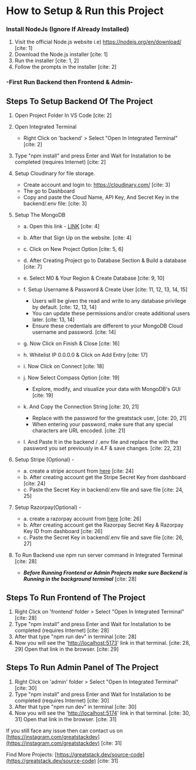# How to Setup & Run this Project


### Install NodeJs (Ignore If Already Installed)

1.  Visit the official Node.js website i.e) https://nodejs.org/en/download/ [cite: 1]
2.  Download the Node.js installer [cite: 1]
3.  Run the installer [cite: 1, 2]
4.  Follow the prompts in the installer [cite: 2]

### -First Run Backend then Frontend & Admin-

## Steps To Setup Backend Of The Project

1.  Open Project Folder In VS Code [cite: 2]
2.  Open Integrated Terminal

    * Right Click on 'backend' > Select "Open In Integrated Terminal" [cite: 2]
3.  Type "npm install" and press Enter and Wait for Installation to be completed (requires Internet) [cite: 2]
4.  Setup Cloudinary for file storage.

    * Create account and login to: https://cloudinary.com/ [cite: 3]
    * The go to Dashboard
    * Copy and paste the Cloud Name, API Key, And Secret Key in the backend/.env file: [cite: 3]

5.  Setup The MongoDB

    * a. Open this link - [LINK](https://mongodb.com/cloud/atlas/register) [cite: 4]
    * b. After that Sign Up on the website. [cite: 4]
    * c. Click on New Project Option [cite: 5, 6]
    * d. After Creating Project go to Database Section & Build a database [cite: 7]
    * e. Select M0 & Your Region & Create Database [cite: 9, 10]
    * f. Setup Username & Password & Create User [cite: 11, 12, 13, 14, 15]

        * Users will be given the read and write to any database privilege by default. [cite: 12, 13, 14]
        * You can update these permissions and/or create additional users later. [cite: 13, 14]
        * Ensure these credentials are different to your MongoDB Cloud username and password. [cite: 14]
    * g. Now Click on Finish & Close [cite: 16]
    * h. Whitelist IP 0.0.0.0 & Click on Add Entry [cite: 17]
    * i. Now Click on Connect [cite: 18]
    * j. Now Select Compass Option [cite: 19]

        * Explore, modify, and visualize your data with MongoDB's GUI [cite: 19]
    * k. And Copy the Connection String [cite: 20, 21]

        * Replace <password> with the password for the greatstack user, [cite: 20, 21]
        * When entering your password, make sure that any special characters are URL encoded. [cite: 21]
    * l. And Paste It in the backend / .env file and replace the <password> with the password you set previously in 4.F & save changes. [cite: 22, 23]
6.  Setup Stripe (Optional) -

    * a. create a stripe account from [here](https://stripe.com/) [cite: 24]
    * b. After creating account get the Stripe Secret Key from dashboard [cite: 24]
    * c. Paste the Secret Key in backend/.env file and save file [cite: 24, 25]
7.  Setup Razorpay(Optional) -

    * a. create a razorpay account from [here](https://razorpay.com/) [cite: 26]
    * b. After creating account get the Razorpay Secret Key & Razorpay Key ID from dashboard [cite: 26]
    * c. Paste the Secret Key in backend/.env file and save file [cite: 26, 27]
8.  To Run Backend use npm run server command in Integrated Terminal [cite: 28]

    * ***Before Running Frontend or Admin Projects make sure Backend is Running in the background terminal*** [cite: 28]

## Steps To Run Frontend of The Project

1.  Right Click on 'frontend' folder > Select "Open In Integrated Terminal" [cite: 28]
2.  Type "npm install" and press Enter and Wait for Installation to be completed (requires Internet) [cite: 28]
3.  After that type "npm run dev" in terminal [cite: 28]
4.  Now you will see the '[http://localhost:5173](http://localhost:5173)' link in that terminal. [cite: 28, 29] Open that link in the browser. [cite: 29]

## Steps To Run Admin Panel of The Project

1.  Right Click on 'admin' folder > Select "Open In Integrated Terminal" [cite: 30]
2.  Type "npm install" and press Enter and Wait for Installation to be completed (requires Internet) [cite: 30]
3.  After that type "npm run dev" in terminal [cite: 30]
4.  Now you will see the '[http://localhost:5174](http://localhost:5174)' link in that terminal. [cite: 30, 31] Open that link in the browser. [cite: 31]

If you still face any issue then can contact us on [https://instagram.com/greatstackdev](https://instagram.com/greatstackdev) [cite: 31]

Find More Projects: [https://greatstack.dev/source-code](https://greatstack.dev/source-code) [cite: 31]



